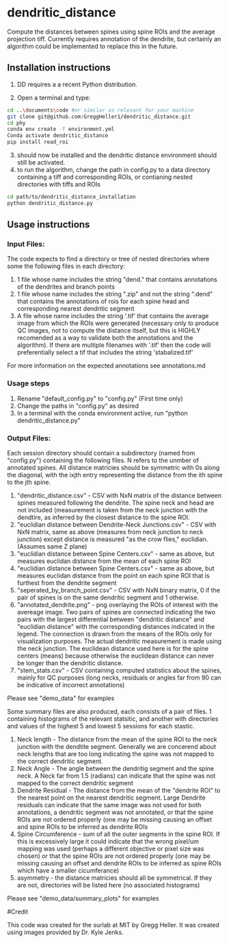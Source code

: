 # dendritic_distance
Compute the distances between spines using spine ROIs and the average projection tiff. Currently requires annotation of the dendrite, but certainly an algorithm could be implemented to replace this in the future. 


## Installation instructions

1. DD requires a  a recent Python distribution.

2. Open a terminal and type:

```bash
cd ..\documents\code #or similar as relevant for your machine
git clone git@github.com:GreggHeller1/dendritic_distance.git
cd phy
conda env create -f environment.yml
Conda activate dendritic_distance
pip install read_roi

```

3.  should now be installed and the dendritic distance environment should still be activated. 
4. to run the algorithm, change the path in config.py to a data directory containing a tiff and corresponding ROIs, or contianing nested directories with tiffs and ROIs
```bash
cd path/to/dendritic_distance_installation
python dendritic_distance.py
```



## Usage instructions
### Input Files:
The code expects to find a directory or tree of nested directories where some the following files in each directory:
1. 1 file whose name includes the string "dend." that contains annotations of the dendrites and branch points
1. 1 file whose name includes the string ".zip" and not the string ".dend" that contains the annotations of rois for each spine head and corresponding nearest dendritic segment
1. A file whose name includes the string '.tif' that contains the average image from which the ROIs were generated (necessary only to produce QC images, not to compute the distance itself, but this is HIGHLY recomended as a way to validate both the annotations and the algorithm). If there are multiple filenames with '.tif' then the code will preferentially select a tif that includes the string 'stabalized.tif'

For more information on the expected annotations see annotations.md

### Usage steps
1. Rename "default_config.py" to "config.py" (First time only)
1. Change the paths in "config.py" as desired
1. In a terminal with the conda environment active, run "python dendritic_distance.py"

### Output Files:
Each session directory should contain a subdirectory (named from "config.py") containing the following files.
N refers to the unmber of annotated spines. All distance matricies should be symmetric with 0s along the diagonal, with the ixjth entry representing the distance from the ith spine to the jth spine. 
1. "dendritic_distance.csv" - CSV with NxN matrix of the distance between spines measured following the dendrite. The spine neck and head are not included (measurement is taken from the neck junction with the dendtire, as inferred by the closest distance to the spine ROI. 
1. "euclidian distance between Dendrite-Neck Junctions.csv" - CSV with NxN matrix, same as above (measures from neck junction to neck junction) except distance is measured "as the crow flies," euclidian. (Assumes same Z plane)
1. "euclidian distance between Spine Centers.csv" - same as above, but measures euclidan distance from the mean of each spine ROI
1. "euclidian distance between Spine Centers.csv" - same as above, but measures euclidan distance from the point on each spine ROI that is furthest from the dendrite segment
1. "seperated_by_branch_point.csv" - CSV with NxN binary matrix, 0 if the pair of spines is on the same dendritic segment and 1 otherwise. 
1. "annotated_dendrite.png" - png overlaying the ROIs of interest with the avereage image. Two pairs of spines are connected indicating the two pairs with the largest differential between "dendritic distance" and "euclidian distance" with the corresponding distances indicated in the legend. The connection is drawn from the means of the ROIs only for visualization purposes. The actual dendritic measurement is made using the neck junction. The euclidean distance used here is for the spine centers (means) because otherwise the euclidean distance can never be longer than the dendritic distance. 
1. "stem_stats.csv" - CSV containing computed statistics about the spines, mainly for QC purposes (long necks, residuals or angles far from 90 can be indicative of incorrect annotations)

Please see "demo_data" for examples

Some summary files are also produced, each consists of a pair of files. 1 containing histograms of the relevant statsitic, and another with directories and values of the highest 5 and lowest 5 sessions for each stastic. 
1. Neck length - The distance from the mean of the spine ROI to the neck junction with the dendtite segment. Generally we are concerend about neck lengths that are too long indicating the spine was not mapped to the correct dendritic segment.
1. Neck Angle - The angle between the dendritig segment and the spine neck. A Neck far from 1.5 (radians) can indicate that the spine was not mapped to the correct dendritic segment
1. Dendrite Residual - The distance from the mean of the "dendrite ROI" to the nearest point on the nearest dendritic segment. Large Dendrite residuals can indicate that the same image was not used for both annotations, a dendritic segment was not annotated, or that the spine ROIs are not ordered properly (one may be missing causing an offset and spine ROIs to be inferred as dendrite ROIs
1. Spine Circumference - sum of all the outer segments in the spine ROI. If this is excessively large it could indicate that the wrong pixel/um mapping was used (perhaps a different objective or pixel size was chosen) or that the spine ROIs are not ordered properly (one may be missing causing an offset and dendrite ROIs to be inferred as spine ROIs which have a smaller cicumferance)
1. asymmetry - the distance matricies should all be symmetrical. If they are not, directories will be listed here (no associated histograms)

Please see "demo_data/summary_plots" for examples

#Credit

This code was created for the surlab at MIT by Gregg Heller. It was created using images provided by Dr. Kyle Jenks. 

